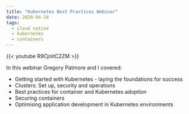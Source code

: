 ```yaml
---
title: "Kubernetes Best Practices Webinar"
date: 2020-04-16
tags:
  - cloud native
  - kubernetes
  - containers
---
```


{{< youtube R9CjnitC2ZM >}}

In this webinar Gregory Patmore and I covered: 

- Getting started with Kubernetes - laying the foundations for success 
- Clusters: Set up, security and operations 
- Best practices for container and Kubernetes adoption
- Securing containers 
- Optimising application development in Kubernetes environments 

